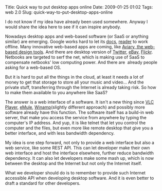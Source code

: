 Title: Quick way to put desktop apps online
Date: 2009-01-25 01:02
Tags: web 2.0
Slug: quick-way-to-put-desktop-apps-online

I do not know if my idea have already been used somewhere. Anyway I
would share the idea here to see if it can inspire anybody.

Nowadays desktop apps and web-based software (or SaaS or anything
similar) are emerging. Google works hard to let its [docs][], [reader][]
to work offline. Many innovative web-based apps are coming, like
[Aviary, the web-based design tools][]. And there are desktop version of
[Twitter][], [eBay][], [Flickr][]. Netbooks are targeted to serf the
net, which is making use of SaaS to compensate netbooks' low computing
power. And there are  already people asking for a web-based OS.

But it is hard to put all the things in the cloud, at least it needs a
lot of money to get that storage to store all your music and video...
And the private stuff, transferring through the Internet is already
taking risk. So how to make them available to you anywhere like SaaS?

The answer is a web interface of a software. It isn't a new thing since
[VLC Player][], [eMule][], [Winamp][](slightly different approach) and
possibly more software already have this function. The software itself
has a build-in web server, that make you access the service from
anywhere by typing the computer's IP address. And yup, it is like telnet
that let you control the computer and the files, but even more like
remote desktop that give you a better interface, and with less bandwidth
dependency.

My idea is one step forward, not only to provide a web interface but
also a web service, like some REST API. This can let developer make
their own web interface and host the interface elsewhere, further reduce
bandwidth dependency. It can also let developers make some mash up,
which is now between the desktop and the Internet but not only the
Internet itself.

What we developer should do is to remember to provide such Internet
accessible API when developing desktop software. And it is even better
to draft a standard for other developers.

  [docs]: http://docs.google.com
  [reader]: http://www.google.com/reader
  [Aviary, the web-based design tools]: http://aviary.com/
  [Twitter]: http://twitter.com
  [eBay]: http://www.ebay.com/
  [Flickr]: http://www.flickr.com/
  [VLC Player]: http://www.videolan.org/vlc/
  [eMule]: http://www.emule-project.net/
  [Winamp]: http://www.winamp.com/
